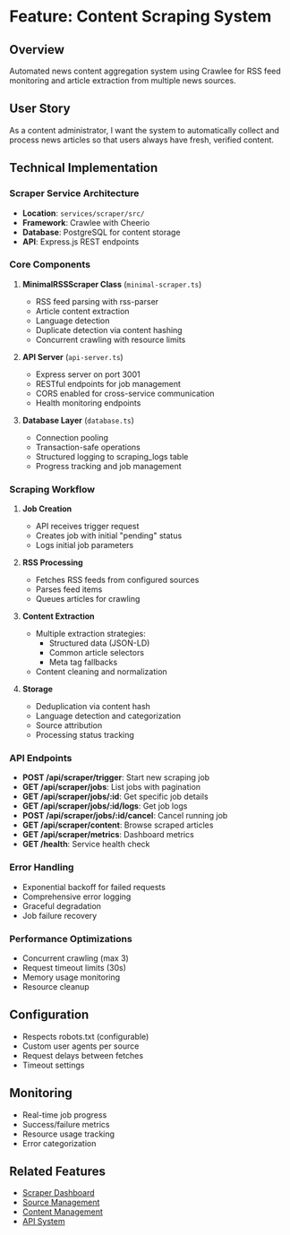 # Feature: Content Scraping System

## Overview
Automated news content aggregation system using Crawlee for RSS feed monitoring and article extraction from multiple news sources.

## User Story
As a content administrator, I want the system to automatically collect and process news articles so that users always have fresh, verified content.

## Technical Implementation

### Scraper Service Architecture
- **Location**: `services/scraper/src/`
- **Framework**: Crawlee with Cheerio
- **Database**: PostgreSQL for content storage
- **API**: Express.js REST endpoints

### Core Components
1. **MinimalRSSScraper Class** (`minimal-scraper.ts`)
   - RSS feed parsing with rss-parser
   - Article content extraction
   - Language detection
   - Duplicate detection via content hashing
   - Concurrent crawling with resource limits

2. **API Server** (`api-server.ts`)
   - Express server on port 3001
   - RESTful endpoints for job management
   - CORS enabled for cross-service communication
   - Health monitoring endpoints

3. **Database Layer** (`database.ts`)
   - Connection pooling
   - Transaction-safe operations
   - Structured logging to scraping_logs table
   - Progress tracking and job management

### Scraping Workflow
1. **Job Creation**
   - API receives trigger request
   - Creates job with initial "pending" status
   - Logs initial job parameters

2. **RSS Processing**
   - Fetches RSS feeds from configured sources
   - Parses feed items
   - Queues articles for crawling

3. **Content Extraction**
   - Multiple extraction strategies:
     - Structured data (JSON-LD)
     - Common article selectors
     - Meta tag fallbacks
   - Content cleaning and normalization

4. **Storage**
   - Deduplication via content hash
   - Language detection and categorization
   - Source attribution
   - Processing status tracking

### API Endpoints
- **POST /api/scraper/trigger**: Start new scraping job
- **GET /api/scraper/jobs**: List jobs with pagination
- **GET /api/scraper/jobs/:id**: Get specific job details
- **GET /api/scraper/jobs/:id/logs**: Get job logs
- **POST /api/scraper/jobs/:id/cancel**: Cancel running job
- **GET /api/scraper/content**: Browse scraped articles
- **GET /api/scraper/metrics**: Dashboard metrics
- **GET /health**: Service health check

### Error Handling
- Exponential backoff for failed requests
- Comprehensive error logging
- Graceful degradation
- Job failure recovery

### Performance Optimizations
- Concurrent crawling (max 3)
- Request timeout limits (30s)
- Memory usage monitoring
- Resource cleanup

## Configuration
- Respects robots.txt (configurable)
- Custom user agents per source
- Request delays between fetches
- Timeout settings

## Monitoring
- Real-time job progress
- Success/failure metrics
- Resource usage tracking
- Error categorization

## Related Features
- [Scraper Dashboard](./04-scraper-dashboard.md)
- [Source Management](./05-source-management.md)
- [Content Management](./06-content-management.md)
- [API System](./08-api-system.md) 